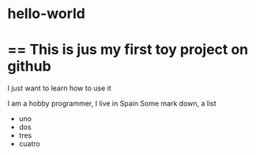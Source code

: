 # hello-world

==
This is jus my  first toy project on github
==
I just want to learn how to use it 

I am  a hobby programmer, I live in Spain
Some mark down, a list
* uno
* dos
* tres
* cuatro


